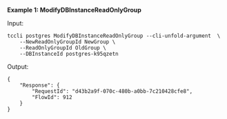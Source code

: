 **Example 1: ModifyDBInstanceReadOnlyGroup**



Input: 

```
tccli postgres ModifyDBInstanceReadOnlyGroup --cli-unfold-argument  \
    --NewReadOnlyGroupId NewGroup \
    --ReadOnlyGroupId OldGroup \
    --DBInstanceId postgres-k95qzetn
```

Output: 
```
{
    "Response": {
        "RequestId": "d43b2a9f-070c-480b-a0bb-7c210428cfe8",
        "FlowId": 912
    }
}
```

